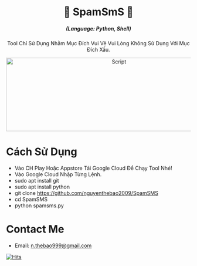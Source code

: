 <h1 align="center">🚀 SpamSmS 🚀</h1>
<em><h5 align="center">(Language: Python, Shell)</h5></em>
  
<p align="center"> Tool Chỉ Sử Dụng Nhằm Mục Đích Vui Vẻ Vui Lòng Không Sử Dụng Với Mục Đích Xấu.</p>

<p align="center"><img src="https://i.imgur.com/c9nTPBF.jpg" width="600" height="200" alt="Script"></p>

# Cách Sử Dụng

* Vào CH Play Hoặc Appstore Tải Google Cloud Để Chạy Tool Nhé!
* Vào Google Cloud Nhập Từng Lệnh.
* sudo apt install git
* sudo apt install python
* git clone https://github.com/nguyenthebao2009/SpamSMS
* cd SpamSMS
* python spamsms.py

# Contact Me

* Email: n.thebao999@gmail.com

[![Hits](https://hits.seeyoufarm.com/api/count/incr/badge.svg?url=https://github.com/nguyenthebao2009/SpamSMShit-counter&count_bg=%230BD4FF&title_bg=%23525050&icon=github.svg&icon_color=%23000000&title=Views&edge_flat=true)](https://hits.seeyoufarm.com)
